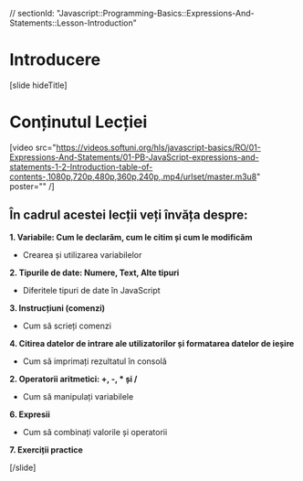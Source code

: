 // sectionId: "Javascript::Programming-Basics::Expressions-And-Statements::Lesson-Introduction"

# Introducere
[slide hideTitle]

# Conținutul Lecției

[video src="https://videos.softuni.org/hls/javascript-basics/RO/01-Expressions-And-Statements/01-PB-JavaScript-expressions-and-statements-1-2-Introduction-table-of-contents-,1080p,720p,480p,360p,240p,.mp4/urlset/master.m3u8" poster="" /]

## În cadrul acestei lecții veți învăța despre:

**1. Variabile: Cum le declarăm, cum le citim și cum le modificăm**

- Crearea și utilizarea variabilelor

**2. Tipurile de date: Numere, Text, Alte tipuri**

- Diferitele tipuri de date în JavaScript

**3. Instrucțiuni (comenzi)**

- Cum să scrieți comenzi

**4. Citirea datelor de intrare ale utilizatorilor și formatarea datelor de ieșire**

- Cum să imprimați rezultatul în consolă

**2. Operatorii aritmetici: +, -, * și /**

- Cum să manipulați variabilele

**6. Expresii**

- Cum să combinați valorile și operatorii

**7. Exerciții practice**


[/slide]
